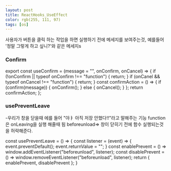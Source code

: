 ```yaml
---
layout: post
title: ReactHooks_UseEffect
color: rgb(255, 111, 97)
tags: [os]
---
```


사용자가 버튼을 클릭 하는 작업을 하면 실행하기 전에 메세지를 보여주는것, 예를들어 '정말 그렇게 하고 싶니?'와 같은 메세지s
<h3>Confirm</h3>
<p>
export const useConfirm = (message = "", onConfirm, onCancel) => {
  if (!onConfirm || typeof onConfirm !== "function") {
    return;
  }
  if (onCanel && typeof onCancel !== "function") {
      return;
  }
  const confirmAction = () => {
    if (confirm(message)) {
      onConfirm();
    } else {
      onCancel();
    }
  };
  return confirmAction;
};
</p>

<h3>usePreventLeave</h3>-우리가 창을 닫을때 에를 들어 "야ㅑ 아직 저장 안했다!!"라고 말해주는 기능
function은 onLeaving을 실행 해줄때 됨
beforeunload=> 창이 닫히기 전에 함수 실행되는것을 허락해준다. 
<p>
const usePreventLeave = () => {
  const listener = (event) => {
    event.preventDefault();
    event.returnValue = "";
  }
  const enablePrevent = () => window.addEventListener("beforeunload", listener);
  const disablePrevent = () =>
    window.removeEventListener("beforeunload", listener);
  return { enablePrevent, disablePrevent };
}
</p>